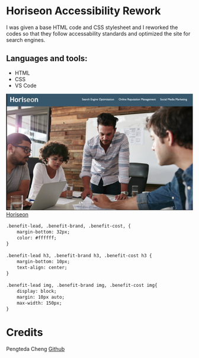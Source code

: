 # Horiseon Accessibility Rework

I was given a base HTML code and CSS stylesheet and I reworked the codes so that they follow accessability standards and optimized the site for search engines. 

## Languages and tools:
* HTML
* CSS
* VS Code

![screenshot of reworked website](assets/images/screenshot.jpeg)
[Horiseon]("https://teedaa.github.io/horiseon-accesbility-rework/")

```
.benefit-lead, .benefit-brand, .benefit-cost, {
    margin-bottom: 32px;
    color: #ffffff;
}

.benefit-lead h3, .benefit-brand h3, .benefit-cost h3 {
    margin-bottom: 10px;
    text-align: center;
}

.benefit-lead img, .benefit-brand img, .benefit-cost img{
    display: block;
    margin: 10px auto;
    max-width: 150px;
}
```
# Credits
Pengteda Cheng
[Github]("https://github.com/teedaa")
